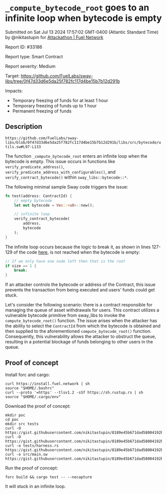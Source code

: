 
# `_compute_bytecode_root` goes to an infinite loop when bytecode is empty

Submitted on Sat Jul 13 2024 17:57:02 GMT-0400 (Atlantic Standard Time) by @nikitastupin for [Attackathon | Fuel Network](https://immunefi.com/bounty/fuel-network-attackathon/)

Report ID: #33186

Report type: Smart Contract

Report severity: Medium

Target: https://github.com/FuelLabs/sway-libs/tree/0f47d33d6e5da25f782fc117d4be15b7b12d291b

Impacts:
- Temporary freezing of funds for at least 1 hour
- Temporary freezing of funds up to 1 hour
- Permanent freezing of funds

## Description
`https://github.com/FuelLabs/sway-libs/blob/0f47d33d6e5da25f782fc117d4be15b7b12d291b/libs/src/bytecode/utils.sw#L97-L133`

The function `_compute_bytecode_root` enters an infinite loop when the bytecode is empty. This issue occurs in functions like `verify_predicate_address()`, `verify_predicate_address_with_configurables()`, and `verify_contract_bytecode()` within `sway_libs::bytecode::*`.

The following minimal sample Sway code triggers the issue:

```rust
fn test(address: ContractId) {
    // empty bytecode
    let mut bytecode = Vec::<u8>::new();

    // infinite loop
    verify_contract_bytecode(
        address,
        bytecode
    );
}
```

The infinite loop occurs because the logic to break it, as shown in lines 127-129 of the code [here](https://github.com/FuelLabs/sway-libs/blob/0f47d33d6e5da25f782fc117d4be15b7b12d291b/libs/src/bytecode/utils.sw#L127-L129), is not reached when the bytecode is empty:

```rust
// If we only have one node left then that is the root
if size == 1 {
    break;
}
```

If an attacker controls the bytecode or address of the Contract, this issue prevents the transaction from being executed and users' funds could get stuck.

Let's consider the following scenario: there is a contract responsible for managing the queue of asset withdrawals for users. This contract utilizes a vulnerable bytecode primitive from sway_libs to invoke the `compute_bytecode_root()` function. The issue arises when the attacker has the ability to select the `ContractId` from which the bytecode is obtained and then supplied to the aforementioned `compute_bytecode_root()` function. Consequently, this vulnerability allows the attacker to obstruct the queue, resulting in a potential blockage of funds belonging to other users in the queue.
        
## Proof of concept
Install forc and cargo:

```
curl https://install.fuel.network | sh
source "$HOME/.bashrc"
curl --proto '=https' --tlsv1.2 -sSf https://sh.rustup.rs | sh
source "$HOME/.cargo/env"
```

Download the proof of concept:

```
mkdir poc
cd poc
mkdir src tests
curl -O https://gist.githubusercontent.com/nikitastupin/8189e45b671dad58004192bd48e2e262/raw/ed4c10a5213cefdd27eec4548a7348604373f8c9/Cargo.toml
curl -O https://gist.githubusercontent.com/nikitastupin/8189e45b671dad58004192bd48e2e262/raw/ed4c10a5213cefdd27eec4548a7348604373f8c9/Forc.toml
curl -o tests/harness.rs https://gist.githubusercontent.com/nikitastupin/8189e45b671dad58004192bd48e2e262/raw/ed4c10a5213cefdd27eec4548a7348604373f8c9/harness.rs
curl -o src/main.sw https://gist.githubusercontent.com/nikitastupin/8189e45b671dad58004192bd48e2e262/raw/ed4c10a5213cefdd27eec4548a7348604373f8c9/main.sw
```

Run the proof of concept:

```
forc build && cargo test -- --nocapture
```

It will stuck in an infinite loop.